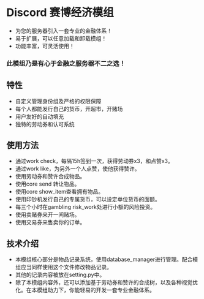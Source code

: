 # Discord 赛博经济模组
- 为您的服务器引入一套专业的金融体系！
- 易于扩展，可以任意加载和卸载模组！
- 功能丰富，可灵活使用！
### 此模组乃是有心于金融之服务器不二之选！
## 特性
- 自定义管理身份组及严格的权限保障
- 每个人都能发行自己的货币，开超市，开赌场
- 用户友好的自动填充
- 独特的劳动券和认可系统
## 使用方法
- 通过work check，每隔15h签到一次，获得劳动券x3，和点赞x3。
- 通过work like，为另外一个人点赞，使他获得赞许。
- 使用劳动券和赞许合成物品。
- 使用core send 转让物品。
- 使用core show_item查看拥有物品。
- 使用印钞机发行自己的专属货币，可以设定单位货币的面额。
- 每三个小时在gambling risk_work处进行小额的风险投资。
- 使用卖赌券来开一间赌场。
- 使用交易券来售卖你的订单。
## 技术介绍
- 本模组核心部分是物品记录系统，使用database_manager进行管理。配合模组应当同样使用这个文件修改物品记录。
- 其他的记录内容被放在setting.py中。
- 除了本模组内容外，还可以添加基于劳动券和赞许的合成树，以及各种视觉优化。在本模组助力下，你能轻易的开发一套专业金融体系。 


